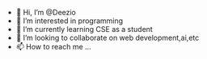 - 👋 Hi, I’m @Deezio
- 👀 I’m interested in programming
- 🌱 I’m currently learning CSE as a student
- 💞️ I’m looking to collaborate on web development,ai,etc
- 📫 How to reach me ...

<!---
Deezio/Deezio is a ✨ special ✨ repository because its `README.md` (this file) appears on your GitHub profile.
You can click the Preview link to take a look at your changes.
--->
